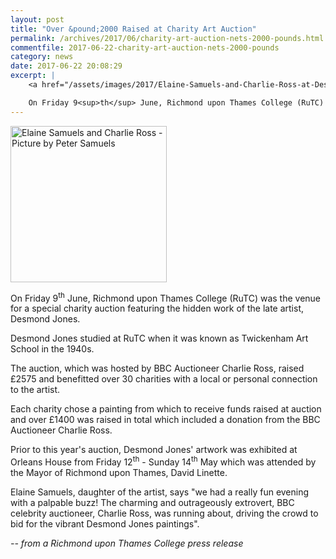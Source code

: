 ```yaml
---
layout: post
title: "Over &pound;2000 Raised at Charity Art Auction"
permalink: /archives/2017/06/charity-art-auction-nets-2000-pounds.html
commentfile: 2017-06-22-charity-art-auction-nets-2000-pounds
category: news
date: 2017-06-22 20:08:29
excerpt: |
    <a href="/assets/images/2017/Elaine-Samuels-and-Charlie-Ross-at-Desmond-Jones-Charity-Art-Auction.jpg" title="Click for a larger image"><img src="/assets/images/2017/Elaine-Samuels-and-Charlie-Ross-at-Desmond-Jones-Charity-Art-Auction-thumb.jpg" width="150" alt="Elaine Samuels and Charlie Ross - Picture by Peter Samuels"  class="photo right"/></a>

    On Friday 9<sup>th</sup> June, Richmond upon Thames College (RuTC) was the venue for a special charity auction featuring the hidden work of the late artist, Desmond Jones. The auction, which was hosted by BBC Auctioneer Charlie Ross, raised &pound;2575 and benefitted over 30 charities with a local or personal connection to the artist.
---
```


<a href="/assets/images/2017/Elaine-Samuels-and-Charlie-Ross-at-Desmond-Jones-Charity-Art-Auction.jpg" title="Click for a larger image"><img src="/assets/images/2017/Elaine-Samuels-and-Charlie-Ross-at-Desmond-Jones-Charity-Art-Auction-thumb.jpg" width="250" alt="Elaine Samuels and Charlie Ross - Picture by Peter Samuels"  class="photo right"/></a>


On Friday 9<sup>th</sup> June, Richmond upon Thames College (RuTC) was the venue for a special charity auction featuring the hidden work of the late artist, Desmond Jones.

Desmond Jones studied at RuTC when it was known as Twickenham Art School in the 1940s.

The auction, which was hosted by BBC Auctioneer Charlie Ross, raised &pound;2575 and benefitted over 30 charities with a local or personal connection to the artist.

Each charity chose a painting from which to receive funds raised at auction and over &pound;1400 was raised in total which included a donation from the BBC Auctioneer Charlie Ross.

Prior to this year's auction, Desmond Jones' artwork was exhibited at Orleans House from Friday 12<sup>th</sup> - Sunday 14<sup>th</sup> May which was attended by the Mayor of Richmond upon Thames, David Linette.

Elaine Samuels, daughter of the artist, says "we had a really fun evening with a palpable buzz! The charming and outrageously extrovert, BBC celebrity auctioneer, Charlie Ross, was running about, driving the crowd to bid for the vibrant Desmond Jones paintings".

<cite>-- from a Richmond upon Thames College press release</cite>
